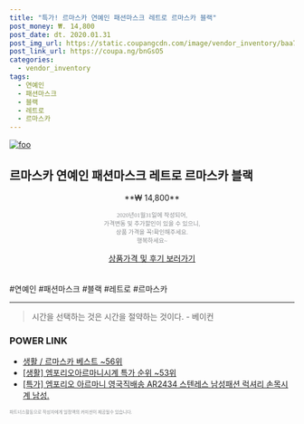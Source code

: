 ```yaml
--- 
title: "특가! 르마스카 연예인 패션마스크 레트로 르마스카 블랙" 
post_money: ₩. 14,800 
post_date: dt. 2020.01.31 
post_img_url: https://static.coupangcdn.com/image/vendor_inventory/baa7/dab492a2c688a3ba1a08bf83816c63e243ccc33c0247c356462d8d3b89d5.jpg 
post_link_url: https://coupa.ng/bnGsO5 
categories: 
  - vendor_inventory 
tags: 
  - 연예인 
  - 패션마스크 
  - 블랙 
  - 레트로 
  - 르마스카 
--- 
```

[![foo](https://static.coupangcdn.com/image/vendor_inventory/baa7/dab492a2c688a3ba1a08bf83816c63e243ccc33c0247c356462d8d3b89d5.jpg)](https://coupa.ng/bnGsO5) 

## 르마스카 연예인 패션마스크 레트로 르마스카 블랙 
<p style="text-align: center;">**₩ 14,800**</p> 
<p style="text-align: center;"><span style="color: #898c8f; font-family: Georgia,Times,serif; font-size: 0.75em;">2020년01월31일에 작성되어, <br>가격변동 및 추가할인이 있을 수 있으니,<br> 상품 가격을 꼭!확인해주세요.<br>행복하세요~</span> 
</p>	 
<div markdown="0" style="text-align: center;"><a href="https://coupa.ng/bnGsO5" class="btn btn--success">상품가격 및 후기 보러가기</a></div> 
<br><br> 
  #연예인 #패션마스크 #블랙 #레트로 #르마스카 
<hr> 

> 시간을 선택하는 것은 시간을 절약하는 것이다. - 베이컨 


### POWER LINK

* <a href="https://blog.naver.com/santokki14/221790858097" target="_blank">생활 / 르마스카 베스트 ~56위</a>
* <a href="https://blog.naver.com/sakai111/221787165782" target="_blank"> [생활] 엠포리오아르마니시계 특가 순위 ~53위</a>
* <a href="https://blog.naver.com/santokki14/221788414429" target="_blank">[특가] 엠포리오 아르마니 영국직배송 AR2434 스텐레스 남성패션 럭셔리 손목시계 남성.</a>

<span style="color: #898c8f; font-family: Georgia,Times,serif; font-size: 0.55em;">파트너스활동으로 작성자에게 일정액의 커미션이 제공될수 있습니다.</span> 
